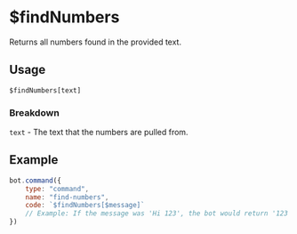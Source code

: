 # $findNumbers
Returns all numbers found in the provided text.

## Usage
```
$findNumbers[text]
```

### Breakdown
`text` - The text that the numbers are pulled from.

## Example
```js
bot.command({
    type: "command",
    name: "find-numbers",
    code: `$findNumbers[$message]`
    // Example: If the message was 'Hi 123', the bot would return '123'.
})
